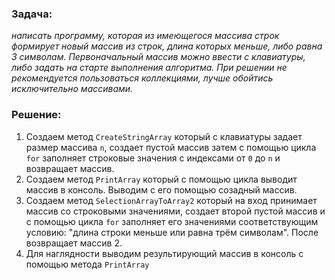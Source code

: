 ### Задача: 
*написать программу, которая из имеющегося массива строк формирует новый массив из строк, длина которых меньше, либо равна 3 символам. Первоначальный массив можно ввести с клавиатуры, либо задать на старте выполнения алгоритма. При решении не рекомендуется пользоваться коллекциями, лучше обойтись исключительно массивами.*

### Решение:
1. Создаем метод `CreateStringArray` который с клавиатуры задает размер массива `n`, создает пустой массив затем с помощью цикла `for` заполняет строковые значения с индексами от `0` до `n` и возвращает массив.
2. Создаем метод `PrintArray` который с помощью цикла выводит массив в консоль. Выводим с его помощью созадный массив.
3. Создаем метод `SelectionArrayToArray2` который на вход принимает массив со строковыми значениями, создает второй пустой массив и с помощью цикла `for` заполняет его значениями соответствующим условию: "длина строки меньше или равна трём символам". После возвращает массив 2.
4. Для наглядности выводим результирующий массив в консоль с помощью метода  `PrintArray` 